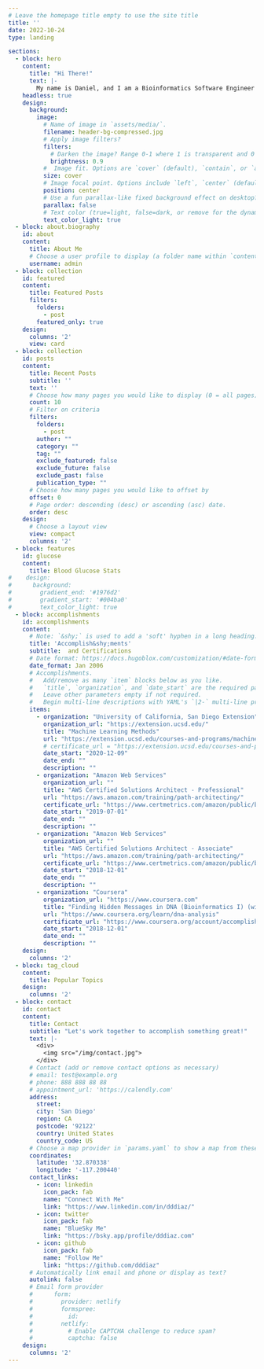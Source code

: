 ```yaml
---
# Leave the homepage title empty to use the site title
title: ''
date: 2022-10-24
type: landing

sections:
  - block: hero
    content:
      title: "Hi There!"
      text: |-
        My name is Daniel, and I am a Bioinformatics Software Engineer living in SoCal.
    headless: true
    design:
      background:
        image:
          # Name of image in `assets/media/`.
          filename: header-bg-compressed.jpg
          # Apply image filters?
          filters:
            # Darken the image? Range 0-1 where 1 is transparent and 0 is opaque.
            brightness: 0.9
          #  Image fit. Options are `cover` (default), `contain`, or `actual` size.
          size: cover
          # Image focal point. Options include `left`, `center` (default), or `right`.
          position: center
          # Use a fun parallax-like fixed background effect on desktop? true/false
          parallax: false
          # Text color (true=light, false=dark, or remove for the dynamic theme color).
          text_color_light: true
  - block: about.biography
    id: about
    content:
      title: About Me
      # Choose a user profile to display (a folder name within `content/authors/`)
      username: admin
  - block: collection
    id: featured
    content:
      title: Featured Posts
      filters:
        folders:
          - post
        featured_only: true
    design:
      columns: '2'
      view: card
  - block: collection
    id: posts
    content:
      title: Recent Posts
      subtitle: ''
      text: ''
      # Choose how many pages you would like to display (0 = all pages)
      count: 10
      # Filter on criteria
      filters:
        folders:
          - post
        author: ""
        category: ""
        tag: ""
        exclude_featured: false
        exclude_future: false
        exclude_past: false
        publication_type: ""
      # Choose how many pages you would like to offset by
      offset: 0
      # Page order: descending (desc) or ascending (asc) date.
      order: desc
    design:
      # Choose a layout view
      view: compact
      columns: '2'
  - block: features
    id: glucose
    content:
      title: Blood Glucose Stats
#    design:
#      background:
#        gradient_end: '#1976d2'
#        gradient_start: '#004ba0'
#        text_color_light: true
  - block: accomplishments
    id: accomplishments
    content:
      # Note: `&shy;` is used to add a 'soft' hyphen in a long heading.
      title: 'Accomplish&shy;ments'
      subtitle:  and Certifications
      # Date format: https://docs.hugoblox.com/customization/#date-format
      date_format: Jan 2006
      # Accomplishments.
      #   Add/remove as many `item` blocks below as you like.
      #   `title`, `organization`, and `date_start` are the required parameters.
      #   Leave other parameters empty if not required.
      #   Begin multi-line descriptions with YAML's `|2-` multi-line prefix.
      items:
        - organization: "University of California, San Diego Extension"
          organization_url: "https://extension.ucsd.edu/"
          title: "Machine Learning Methods"
          url: "https://extension.ucsd.edu/courses-and-programs/machine-learning-methods"
          # certificate_url = "https://extension.ucsd.edu/courses-and-programs/machine-learning-fundamentals"
          date_start: "2020-12-09"
          date_end: ""
          description: ""
        - organization: "Amazon Web Services"
          organization_url: ""
          title: "AWS Certified Solutions Architect - Professional"
          url: "https://aws.amazon.com/training/path-architecting/"
          certificate_url: "https://www.certmetrics.com/amazon/public/badge.aspx?i=4&t=c&d=2019-07-02&ci=AWS00682148"
          date_start: "2019-07-01"
          date_end: ""
          description: ""
        - organization: "Amazon Web Services"
          organization_url: ""
          title: "AWS Certified Solutions Architect - Associate"
          url: "https://aws.amazon.com/training/path-architecting/"
          certificate_url: "https://www.certmetrics.com/amazon/public/badge.aspx?i=1&t=c&d=2018-12-31&ci=AWS00682148"
          date_start: "2018-12-01"
          date_end: ""
          description: ""
        - organization: "Coursera"
          organization_url: "https://www.coursera.com"
          title: "Finding Hidden Messages in DNA (Bioinformatics I) (with Honors) "
          url: "https://www.coursera.org/learn/dna-analysis"
          certificate_url: "https://www.coursera.org/account/accomplishments/records/QN5QZ9YMPCE7"
          date_start: "2018-12-01"
          date_end: ""
          description: ""
    design:
      columns: '2'
  - block: tag_cloud
    content:
      title: Popular Topics
    design:
      columns: '2'
  - block: contact
    id: contact
    content:
      title: Contact
      subtitle: "Let's work together to accomplish something great!"
      text: |-
        <div>
          <img src="/img/contact.jpg">
        </div>
      # Contact (add or remove contact options as necessary)
      # email: test@example.org
      # phone: 888 888 88 88
      # appointment_url: 'https://calendly.com'
      address:
        street: 
        city: 'San Diego'
        region: CA
        postcode: '92122'
        country: United States
        country_code: US
      # Choose a map provider in `params.yaml` to show a map from these coordinates
      coordinates:
        latitude: '32.870338'
        longitude: '-117.200440'  
      contact_links:
        - icon: linkedin
          icon_pack: fab
          name: "Connect With Me"
          link: "https://www.linkedin.com/in/dddiaz/"
        - icon: twitter
          icon_pack: fab
          name: "BlueSky Me"
          link: "https://bsky.app/profile/dddiaz.com"
        - icon: github
          icon_pack: fab
          name: "Follow Me"
          link: "https://github.com/dddiaz"
      # Automatically link email and phone or display as text?
      autolink: false
      # Email form provider
      #      form:
      #        provider: netlify
      #        formspree:
      #          id:
      #        netlify:
      #          # Enable CAPTCHA challenge to reduce spam?
      #          captcha: false
    design:
      columns: '2'
---
```

